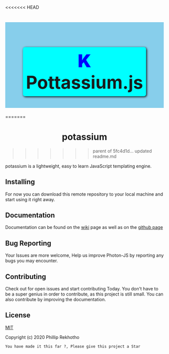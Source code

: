 <<<<<<< HEAD
# <div align="center"> <div style="background-color: skyblue;display: flex;flex-wrap: wrap;justify-content: center;"><h1 style="box-shadow: 2px 2px 6px black;background-color: aqua; text-align: center;padding: 10px;border-radius: 7px;max-width: 800px;width: fit-content;"><span style="font-weight: bolder; color: blue;">K</span> <br> Pottassium.js</h1></div> </div>
=======
# <div align="center"> potassium </div>
>>>>>>> parent of 5fc4d1d... updated readme.md

potassium is a lightweight, easy to learn JavaScript templating engine.

## Installing 
For now you can download this remote repository to your local machine and start using it right away.
  
## Documentation
Documentation can be found on the [wiki](http://github.com/Phillip-Rek/potassium/wiki) page as well as on the [github page](http://Phillip-Rek.github.io/)

## Bug Reporting

Your Issues are more welcome, Help us improve Photon-JS by reporting any bugs you may encounter.

## Contributing

Check out for open issues and start contributing Today. You don't have to be a super genius in order to contribute, as this project is still small. You can also contribute by improving the documentation.

## License
[MIT](http://opensource.org/licenses/MIT)

Copyright (c) 2020 Phillip Rekhotho

```You have made it this far ?, Please give this project a Star```


